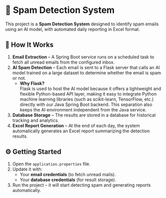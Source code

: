 # 📧 Spam Detection System

This project is a **Spam Detection System** designed to identify spam emails using an AI model, with automated daily reporting in Excel format.

## 🔹 How It Works
1. **Email Extraction** – A Spring Boot service runs on a scheduled task to fetch all unread emails from the configured inbox.  
2. **AI Spam Detection** – Each email is sent to a Flask server that calls an AI model trained on a large dataset to determine whether the email is spam or not.  
   - **Why Flask?**  
     Flask is used to host the AI model because it offers a lightweight and flexible Python-based API layer, making it easy to integrate Python machine learning libraries (such as scikit-learn, TensorFlow, etc.) directly with our Java Spring Boot backend. This separation also keeps the AI environment independent from the Java service.  
3. **Database Storage** – The results are stored in a database for historical tracking and analytics.  
4. **Excel Report Generation** – At the end of each day, the system automatically generates an Excel report summarizing the detection results.

## ⚙️ Getting Started
1. Open the `application.properties` file.  
2. Update it with:  
   - Your **email credentials** (to fetch unread mails).  
   - Your **database credentials** (for result storage).  
3. Run the project – it will start detecting spam and generating reports automatically.
